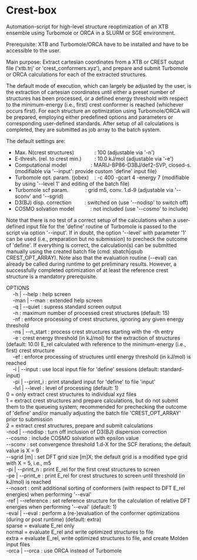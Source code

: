 # Crest-box
Automation-script for high-level structure reoptimization of an XTB ensemble using Turbomole or ORCA in a SLURM or SGE environment.

Prerequisite: XTB and Turbomole/ORCA have to be installed and have to be accessible to the user.

Main purpose: Extract cartesian coordinates from a XTB or CREST output file ('xtb.trj' or 'crest_conformers.xyz'), and prepare and submit Turbomole or ORCA calculations for each of the extracted structures.

The default mode of execution, which can largely be adjusted by the user, is the extraction of cartesian coordinates until either a preset number of structures has been processed, or a defined energy threshold with respect to the minimum-energy (i.e., first) crest conformer is reached (whichever occurs first). For each structure an optimization using Turbomole/ORCA will be prepared, employing either predefined options and parameters or corresponding user-defined standards. After setup of all calculations is completed, they are submitted as job array to the batch system.  

The default settings are:  
   * Max. N(crest structures)&emsp;&emsp;&nbsp;&nbsp;&nbsp;&nbsp;&nbsp;&nbsp;        :  100                                  (adjustable via '-n')  
   * E-thresh. (rel. to crest min.)&nbsp;&nbsp;&nbsp;&nbsp;&nbsp;&nbsp;&nbsp;&nbsp;  :  10.0 kJ/mol                          (adjustable via '-e')  
   * Computational model&nbsp;&emsp;&emsp;&emsp;&nbsp;&nbsp;&nbsp;&nbsp;             :  MARIJ-BP86-D3BJ/def2-SVP, closed-s.  (modifiable via '--input': provide custom 'define' input file)  
   * Turbomole opt. param. (jobex)&nbsp;&nbsp;&nbsp;   :  -c 400 -gcart 4 -energy 7            (modifiable by using '--level 1' and editing of the batch file)    
   * Turbomole scf param.&emsp;&emsp;&emsp;            :  grid m5, conv. 1.d-9                 (adjustable via '--sconv' and '--sgrid)  
   * D3(BJ) disp. correction&emsp;&emsp;&nbsp;         :  switched on                          (use '--nodisp' to switch off)  
   * COSMO solvation model&emsp;&emsp;&nbsp;&nbsp;&nbsp;           :  not included                         (use '--cosmo' to include)  

Note that there is no test of a correct setup of the calculations when a user-defined input file for the 'define' routine of Turbomole is passed to the script via option '--input'. If in doubt, the option '--level' with parameter '1' can be used (i.e., preparation but no submission) to precheck the outcome of 'define'. If everything is correct, the calculation(s) can be submitted manually using the created batch file (cmd: sbatch|qsub CREST_OPT_ARRAY). Note also that the evaluation routine (--eval) can already be called during runtime to get preliminary results. However, a successfully completed optimization of at least the reference crest structure is a mandatory prerequisite.  

OPTIONS  
&emsp;      -h | --help           : help screen  
&emsp;    -man | --man            : extended help screen  
&emsp;      -q | --quiet          : supress standard screen output  
&emsp;     -n <int>               : maximum number of processed crest structures (default: 15)  
&emsp;     -nf <int>              : enforce processing of <int> crest structures, ignoring any given energy threshold  
&emsp;     -ns | --n_start <int>  : process crest structures starting with the <int>-th entry  
&emsp;     -e <float>             : crest energy threshold (in kJ/mol) for the extraction of structures (default: 10.0) E_rel calculated with reference to the minimum-energy (i.e., first) crest structure  
&emsp;     -ef <float>            : enforce processing of structures until energy threshold <float> (in kJ/mol) is reached  
&emsp;      -i | --input <string> : use local input file <string> for 'define' sessions (default: standard-input)  
&emsp;     -pi | --print_i        : print standard input for 'define' to file 'input'  
&emsp;    -lvl | --level <int>    : level of processing (default: 1)  
                               0 = only extract crest structures to individual xyz files  
                               1 = extract crest structures and prepare calculations, but do not submit them to the queueing system; recommended for prechecking the outcome of 'define' and/or manually adjusting the batch file 'CREST_OPT_ARRAY' prior to submission  
                               2 = extract crest structures, prepare and submit calculations  
    -nod | --nodisp          : turn off inclusion of D3(BJ) dispersion correction  
           --cosmo <float>   : include COSMO solvation with epsilon value <float>  
           --sconv <int>     : set convergence threshold 1.d-X for the SCF iterations; the default value is X = 9  
           --sgrid [m]<int>  : set DFT grid size [m]X; the default grid is a modified type grid with X = 5, i.e., m5  
     -pi | --print_n <int>   : print E_rel for the first <int> crest structures to screen  
     -pe | --print_e <float> : print E_rel for crest structures to screen until threshold <float> (in kJ/mol) is reached  
           --nosort          : omit additional sorting of conformers (with respect to DFT E_rel energies) when performing '--eval'  
    -ref | --reference       : set reference structure for the calculation of relative DFT energies when performing '--eval' (default: 1)  
   -eval | --eval <string>   : perform a (re-)evaluation of the conformer optimizations (during or post runtime) (default: extra)  
                               sparse = evaluate E_rel only  
                               normal = evaluate E_rel and write optimized structures to file  
                               extra  = evaluate E_rel, write optimized structures to file, and create Molden input files  
    -orca | --orca            : use ORCA instead of Turbomole  
